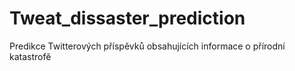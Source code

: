 # Tweat_dissaster_prediction
Predikce Twitterových příspěvků obsahujících informace o přírodní katastrofě 
